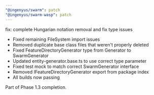 ```yaml
---
"@ingenyus/swarm": patch
"@ingenyus/swarm-wasp": patch
---
```


fix: complete Hungarian notation removal and fix type issues

- Fixed remaining FileSystem import issues
- Removed duplicate base class files that weren't properly deleted
- Fixed FeatureDirectoryGenerator type from Generator<string> to SwarmGenerator<SchemaArgs>
- Updated entity-generator.base.ts to use correct type parameter
- Fixed test mock to match correct SwarmGenerator interface
- Removed IFeatureDirectoryGenerator export from package index
- All builds now passing

Part of Phase 1.3 completion.
